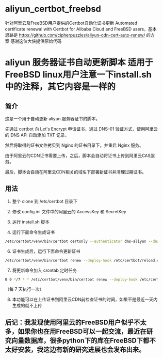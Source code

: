 # aliyun_certbot_freebsd
针对阿里云及FreeBSD用户提供的Certbot自动化证书更新 Automated certificate renewal with Certbot for Alibaba Cloud and FreeBSD users，基本思路是 https://github.com/cipherpuzzles/aliyun-cdn-cert-auto-renew/ 的方案 感谢这位大侠提供原始代码
# aliyun 服务器证书自动更新脚本 适用于FreeBSD linux用户注意一下install.sh中的注释，其它内容是一样的

## 简介

这是一个用于自动更新 aliyun 服务器证书的脚本。

先通过 certbot 向 Let's Encrypt 申请证书，通过 DNS-01 验证方式，使用阿里云的 DNS API 自动添加 TXT 记录。

然后将取得的证书文件拷贝到 Nginx 的证书目录下，并重启 Nginx 服务。

由于阿里云的CDN证书需要上传，之后，脚本会自动将证书上传到阿里云CAS服务。

最后，脚本会自动在阿里云CDN相关的域名下部署新证书并清理过期证书。

## 用法

1. 整个 clone 到 /etc/certbot 目录下

2. 修改 config.ini 文件中的阿里云的 AccessKey 和 SecretKey

3. 运行 install.sh 脚本

4. 运行下面命令生成证书

```bash
/etc/certbot/venv/bin/certbot certonly --authenticator dns-aliyun --dns-aliyun-credentials /etc/certbot/config.ini -d yourdomain.com -d *.yourdomain.com
```

6. 证书生成后，运行下面命令更新证书

```bash
/etc/certbot/venv/bin/certbot renew --deploy-hook /etc/certbot/reload.sh
```

7. 将更新命令加入 crontab 定时任务

```bash
0 0 */7 * * /etc/certbot/venv/bin/certbot renew --deploy-hook /etc/certbot/reload.sh
```

（每 7 天执行一次）

8. 本功能可以在上传证书到阿里云CDN前检查证书的时间，如果不是最近一天内生成的就不上传

## 后记：我发现使用阿里云的FreeBSD用户似乎不太多，如果你也在用FreeBSD可以一起交流，最近在研究向量数据库，很多python下的库在FreeBSD下都不太好安装，我这边有新的研究进展也会发布出来。

